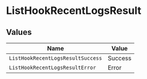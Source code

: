 # ListHookRecentLogsResult


## Values

| Name                              | Value                             |
| --------------------------------- | --------------------------------- |
| `ListHookRecentLogsResultSuccess` | Success                           |
| `ListHookRecentLogsResultError`   | Error                             |